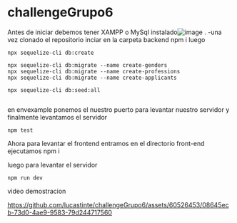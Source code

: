 # challengeGrupo6
Antes de iniciar debemos tener XAMPP o MySql instalado![image](https://github.com/lucastinte/challengeGrupo6/assets/60526453/d50b62f4-a11c-4ad2-a4f5-01da92733e42)
.
-una vez clonado el repositorio inciar en la carpeta backend npm i
luego
```
npx sequelize-cli db:create

npx sequelize-cli db:migrate --name create-genders
npx sequelize-cli db:migrate --name create-professions
npx sequelize-cli db:migrate --name create-applicants

npx sequelize-cli db:seed:all


```
en envexample ponemos el nuestro puerto para levantar nuestro servidor
y finalmente levantamos el servidor

`npm test`

Ahora para levantar el frontend
entramos en el directorio front-end
ejecutamos 
npm i

luego para levantar el servidor

`npm run dev`

video demostracion

https://github.com/lucastinte/challengeGrupo6/assets/60526453/08645ecb-73d0-4ae9-9583-79d244717560

